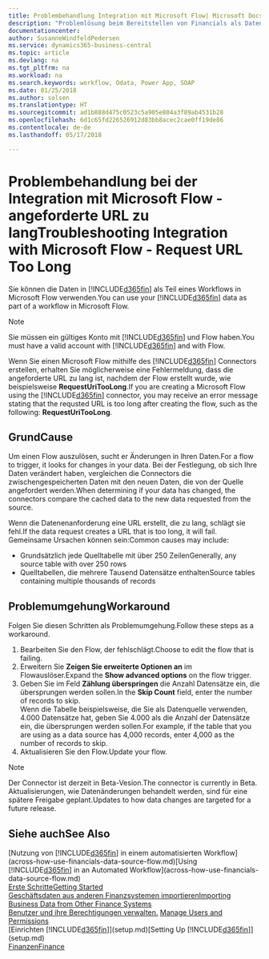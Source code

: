 ```yaml
---
title: Problembehandlung Integration mit Microsoft Flow| Microsoft Docs
description: "Problemlösung beim Bereitstellen von Financials als Datenquelle und beim Definieren einer OData-URL für Ihre Webdienste, um eine Geschäfts-App mithilfe einem automatisierten Workflow zu erstellen."
documentationcenter: 
author: SusanneWindfeldPedersen
ms.service: dynamics365-business-central
ms.topic: article
ms.devlang: na
ms.tgt_pltfrm: na
ms.workload: na
ms.search.keywords: workflow, Odata, Power App, SOAP
ms.date: 01/25/2018
ms.author: solsen
ms.translationtype: HT
ms.sourcegitcommit: ad1b888d475c0523c5a905e804a3f89ab4531b28
ms.openlocfilehash: 6d1c65fd226526912d83bb8acec2cae0ff19de86
ms.contentlocale: de-de
ms.lasthandoff: 05/17/2018

---
```

# <a name="troubleshooting-integration-with-microsoft-flow---request-url-too-long"></a><span data-ttu-id="c5c0c-103">Problembehandlung bei der Integration mit Microsoft Flow - angeforderte URL zu lang</span><span class="sxs-lookup"><span data-stu-id="c5c0c-103">Troubleshooting Integration with Microsoft Flow - Request URL Too Long</span></span>
<span data-ttu-id="c5c0c-104">Sie können die Daten in [!INCLUDE[d365fin](includes/d365fin_md.md)] als Teil eines Workflows in Microsoft Flow verwenden.</span><span class="sxs-lookup"><span data-stu-id="c5c0c-104">You can use your [!INCLUDE[d365fin](includes/d365fin_md.md)] data as part of a workflow in Microsoft Flow.</span></span>  

> [!NOTE]  
>   <span data-ttu-id="c5c0c-105">Sie müssen ein gültiges Konto mit [!INCLUDE[d365fin](includes/d365fin_md.md)] und Flow haben.</span><span class="sxs-lookup"><span data-stu-id="c5c0c-105">You must have a valid account with [!INCLUDE[d365fin](includes/d365fin_md.md)] and with Flow.</span></span>  

<span data-ttu-id="c5c0c-106">Wenn Sie einen Microsoft Flow mithilfe des [!INCLUDE[d365fin](includes/d365fin_md.md)] Connectors erstellen, erhalten Sie möglicherweise eine Fehlermeldung, dass die angeforderte URL zu lang ist, nachdem der Flow erstellt wurde, wie beispielsweise **RequestUriTooLong**.</span><span class="sxs-lookup"><span data-stu-id="c5c0c-106">If you are creating a Microsoft Flow using the [!INCLUDE[d365fin](includes/d365fin_md.md)] connector, you may receive an error message stating that the requsted URL is too long after creating the flow, such as the following: **RequestUriTooLong**.</span></span>

## <a name="cause"></a><span data-ttu-id="c5c0c-107">Grund</span><span class="sxs-lookup"><span data-stu-id="c5c0c-107">Cause</span></span>
<span data-ttu-id="c5c0c-108">Um einen Flow auszulösen, sucht er Änderungen in Ihren Daten.</span><span class="sxs-lookup"><span data-stu-id="c5c0c-108">For a flow to trigger, it looks for changes in your data.</span></span> <span data-ttu-id="c5c0c-109">Bei der Festlegung, ob sich Ihre Daten verändert haben, vergleichen die Connectors die zwischengespeicherten Daten mit den neuen Daten, die von der Quelle angefordert werden.</span><span class="sxs-lookup"><span data-stu-id="c5c0c-109">When determining if your data has changed, the connectors compare the cached data to the new data requested from the source.</span></span>  

<span data-ttu-id="c5c0c-110">Wenn die Datenenanforderung eine URL erstellt, die zu lang, schlägt sie fehl.</span><span class="sxs-lookup"><span data-stu-id="c5c0c-110">If the data request creates a URL that is too long, it will fail.</span></span> <span data-ttu-id="c5c0c-111">Gemeinsame Ursachen können sein:</span><span class="sxs-lookup"><span data-stu-id="c5c0c-111">Common causes may include:</span></span>
- <span data-ttu-id="c5c0c-112">Grundsätzlich jede Quelltabelle mit über 250 Zeilen</span><span class="sxs-lookup"><span data-stu-id="c5c0c-112">Generally, any source table with over 250 rows</span></span>
- <span data-ttu-id="c5c0c-113">Quelltabellen, die mehrere Tausend Datensätze enthalten</span><span class="sxs-lookup"><span data-stu-id="c5c0c-113">Source tables containing multiple thousands of records</span></span>

## <a name="workaround"></a><span data-ttu-id="c5c0c-114">Problemumgehung</span><span class="sxs-lookup"><span data-stu-id="c5c0c-114">Workaround</span></span>
<span data-ttu-id="c5c0c-115">Folgen Sie diesen Schritten als Problemumgehung.</span><span class="sxs-lookup"><span data-stu-id="c5c0c-115">Follow these steps as a workaround.</span></span>
1. <span data-ttu-id="c5c0c-116">Bearbeiten Sie den Flow, der fehlschlägt.</span><span class="sxs-lookup"><span data-stu-id="c5c0c-116">Choose to edit the flow that is failing.</span></span>
2. <span data-ttu-id="c5c0c-117">Erweitern Sie **Zeigen Sie erweiterte Optionen an** im Flowauslöser.</span><span class="sxs-lookup"><span data-stu-id="c5c0c-117">Expand the **Show advanced options** on the flow trigger.</span></span>
3. <span data-ttu-id="c5c0c-118">Geben Sie im Feld **Zählung überspringen** die Anzahl Datensätze ein, die übersprungen werden sollen.</span><span class="sxs-lookup"><span data-stu-id="c5c0c-118">In the **Skip Count** field, enter the number of records to skip.</span></span>  
<span data-ttu-id="c5c0c-119">Wenn die Tabelle beispielsweise, die Sie als Datenquelle verwenden, 4.000 Datensätze hat, geben Sie 4.000 als die Anzahl der Datensätze ein, die übersprungen werden sollen.</span><span class="sxs-lookup"><span data-stu-id="c5c0c-119">For example, if the table that you are using as a data source has 4,000 records, enter 4,000 as the number of records to skip.</span></span>
4. <span data-ttu-id="c5c0c-120">Aktualisieren Sie den Flow.</span><span class="sxs-lookup"><span data-stu-id="c5c0c-120">Update your flow.</span></span>

> [!NOTE]  
> <span data-ttu-id="c5c0c-121">Der Connector ist derzeit in Beta-Vesion.</span><span class="sxs-lookup"><span data-stu-id="c5c0c-121">The connector is currently in Beta.</span></span> <span data-ttu-id="c5c0c-122">Aktualisierungen, wie Datenänderungen behandelt werden, sind für eine spätere Freigabe geplant.</span><span class="sxs-lookup"><span data-stu-id="c5c0c-122">Updates to how data changes are targeted for a future release.</span></span>


## <a name="see-also"></a><span data-ttu-id="c5c0c-123">Siehe auch</span><span class="sxs-lookup"><span data-stu-id="c5c0c-123">See Also</span></span>
<span data-ttu-id="c5c0c-124">[Nutzung von [!INCLUDE[d365fin](includes/d365fin_md.md)] in einem automatisierten Workflow](across-how-use-financials-data-source-flow.md)</span><span class="sxs-lookup"><span data-stu-id="c5c0c-124">[Using [!INCLUDE[d365fin](includes/d365fin_md.md)] in an Automated Workflow](across-how-use-financials-data-source-flow.md)</span></span>  
[<span data-ttu-id="c5c0c-125">Erste Schritte</span><span class="sxs-lookup"><span data-stu-id="c5c0c-125">Getting Started</span></span>](product-get-started.md)  
[<span data-ttu-id="c5c0c-126">Geschäftsdaten aus anderen Finanzsystemen importieren</span><span class="sxs-lookup"><span data-stu-id="c5c0c-126">Importing Business Data from Other Finance Systems</span></span>](across-import-data-configuration-packages.md)  
<span data-ttu-id="c5c0c-127">[Benutzer und ihre Berechtigungen verwalten.](ui-how-users-permissions.md)  </span><span class="sxs-lookup"><span data-stu-id="c5c0c-127">[Manage Users and Permissions](ui-how-users-permissions.md)  </span></span>  
<span data-ttu-id="c5c0c-128">[Einrichten [!INCLUDE[d365fin](includes/d365fin_md.md)]](setup.md)</span><span class="sxs-lookup"><span data-stu-id="c5c0c-128">[Setting Up [!INCLUDE[d365fin](includes/d365fin_md.md)]](setup.md)</span></span>  
[<span data-ttu-id="c5c0c-129">Finanzen</span><span class="sxs-lookup"><span data-stu-id="c5c0c-129">Finance</span></span>](finance.md)  


